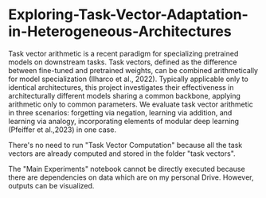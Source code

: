 # Exploring-Task-Vector-Adaptation-in-Heterogeneous-Architectures
Task vector arithmetic is a recent paradigm for specializing pretrained models on downstream tasks. Task vectors, defined as the difference between fine-tuned and pretrained weights, can be combined arithmetically for model specialization (Ilharco et al., 2022). Typically applicable only to identical architectures, this project investigates their effectiveness in architecturally different models sharing a common backbone, applying arithmetic only to common parameters. We evaluate task vector arithmetic in three scenarios: forgetting via negation, learning via addition, and learning via analogy, incorporating elements of modular deep learning (Pfeiffer et al.,2023) in one case.

There's no need to run "Task Vector Computation" because all the task vectors are already computed and stored in the folder "task vectors".


The "Main Experiments" notebook cannot be directly executed because there are dependencies on data which are on my personal Drive. However, outputs can be visualized.

